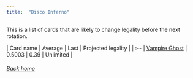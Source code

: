 ```yaml
---
title:  "Disco Inferno"
---
```


This is a list of cards that are likely to change legality before the next rotation.

| Card name | Average | Last | Projected legality |
| :-- |
[Vampire Ghost](https://db.ygoprodeck.com/card/?search=Vampire%20Ghost) | 0.5003 | 0.39 | Unlimited |

###### [Back home](index)